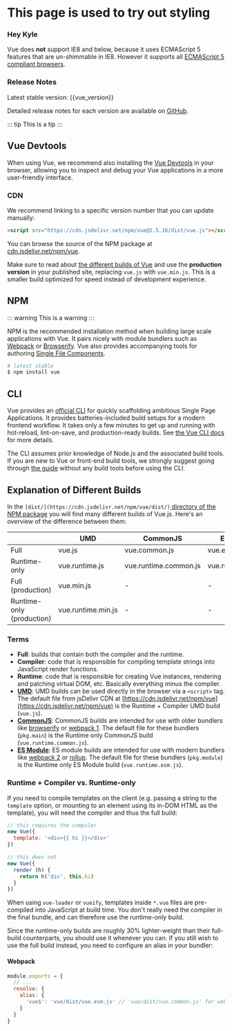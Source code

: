 # This page is used to try out styling

### Hey Kyle

Vue does **not** support IE8 and below, because it uses ECMAScript 5 features that are un-shimmable in IE8. However it supports all [ECMAScript 5 compliant browsers](https://caniuse.com/#feat=es5).

### Release Notes

Latest stable version: {{vue_version}}

Detailed release notes for each version are available on [GitHub](https://github.com/vuejs/vue/releases).

::: tip
This is a tip
:::

## Vue Devtools

When using Vue, we recommend also installing the [Vue Devtools](https://github.com/vuejs/vue-devtools#vue-devtools) in your browser, allowing you to inspect and debug your Vue applications in a more user-friendly interface.

### CDN

We recommend linking to a specific version number that you can update manually:

``` html
<script src="https://cdn.jsdelivr.net/npm/vue@2.5.16/dist/vue.js"></script>
```

You can browse the source of the NPM package at [cdn.jsdelivr.net/npm/vue](https://cdn.jsdelivr.net/npm/vue/).

Make sure to read about [the different builds of Vue](#Explanation-of-Different-Builds) and use the **production
version** in your published site, replacing `vue.js` with `vue.min.js`. This is a smaller build optimized for speed instead of development experience.

## NPM

::: warning
This is a warning
:::

NPM is the recommended installation method when building large scale applications with Vue. It pairs nicely with module bundlers such as [Webpack](https://webpack.js.org/) or [Browserify](http://browserify.org/). Vue also provides accompanying tools for authoring [Single File Components](/).

``` bash
# latest stable
$ npm install vue
```

## CLI

Vue provides an [official CLI](https://github.com/vuejs/vue-cli) for quickly scaffolding ambitious Single Page Applications. It provides batteries-included build setups for a modern frontend workflow. It takes only a few minutes to get up and running with hot-reload, lint-on-save, and production-ready builds. See [the Vue CLI docs](https://cli.vuejs.org) for more details.

<p class="tip">The CLI assumes prior knowledge of Node.js and the associated build tools. If you are new to Vue or front-end build tools, we strongly suggest going through <a href="./">the guide</a> without any build tools before using the CLI.</p>

## Explanation of Different Builds

In the `[dist/](https://cdn.jsdelivr.net/npm/vue/dist/)`[ directory of the NPM package](https://cdn.jsdelivr.net/npm/vue/dist/) you will find many different builds of Vue.js. Here's an overview of the difference between them:

|  | UMD | CommonJS | ES Module |
| --- | --- | --- | --- |
| Full | vue.js | vue.common.js | vue.esm.js |
| Runtime-only | vue.runtime.js | vue.runtime.common.js | vue.runtime.esm.js |
| Full (production) | vue.min.js | - | - |
| Runtime-only (production) | vue.runtime.min.js | - | - |

### Terms

* **Full**: builds that contain both the compiler and the runtime.
* **Compiler**: code that is responsible for compiling template strings into JavaScript render functions.
* **Runtime**: code that is responsible for creating Vue instances, rendering and patching virtual DOM, etc. Basically everything minus the compiler.
* [**UMD**](https://github.com/umdjs/umd): UMD builds can be used directly in the browser via a `<script>` tag. The default file from jsDelivr CDN at [https://cdn.jsdelivr.net/npm/vue](https://cdn.jsdelivr.net/npm/vue) is the Runtime + Compiler UMD build (`vue.js`).
* [**CommonJS**](http://wiki.commonjs.org/wiki/Modules/1.1): CommonJS builds are intended for use with older bundlers like [browserify](http://browserify.org/) or [webpack 1](https://webpack.github.io). The default file for these bundlers (`pkg.main`) is the Runtime only CommonJS build (`vue.runtime.common.js`).
* [**ES Module**](http://exploringjs.com/es6/ch_modules.html): ES module builds are intended for use with modern bundlers like [webpack 2](https://webpack.js.org) or [rollup](https://rollupjs.org/). The default file for these bundlers (`pkg.module`) is the Runtime only ES Module build (`vue.runtime.esm.js`).

### Runtime + Compiler vs. Runtime-only

If you need to compile templates on the client (e.g. passing a string to the `template` option, or mounting to an element using its in-DOM HTML as the template), you will need the compiler and thus the full build:

``` js
// this requires the compiler
new Vue({
  template: '<div>{{ hi }}</div>'
})

// this does not
new Vue({
  render (h) {
    return h('div', this.hi)
  }
})
```

When using `vue-loader` or `vueify`, templates inside `*.vue` files are pre-compiled into JavaScript at build time. You don't really need the compiler in the final bundle, and can therefore use the runtime-only build.

Since the runtime-only builds are roughly 30% lighter-weight than their full-build counterparts, you should use it whenever you can. If you still wish to use the full build instead, you need to configure an alias in your bundler:

#### Webpack

``` js
module.exports = {
  // ...
  resolve: {
    alias: {
      'vue$': 'vue/dist/vue.esm.js' // 'vue/dist/vue.common.js' for webpack 1
    }
  }
}
```